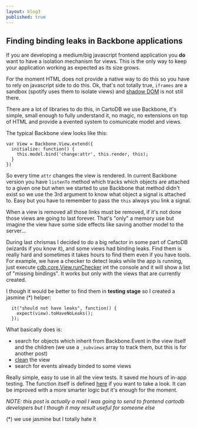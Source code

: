 ```yaml
---
layout: blog3
published: true
---
```


## Finding binding leaks in Backbone applications

If you are developing a medium/big javascript frontend application you **do** want to have a isolation mechanism for views. This is the only way to keep your application working as expected as its size grows.

For the moment HTML does not provide a native way to do this so you have to rely on javascript side to do this. Ok, that's not totally true, ``iframes`` are a sandbox (spotify uses them to isolate views) and [shadow DOM](http://www.html5rocks.com/en/tutorials/webcomponents/shadowdom/) is not still there.

There are a lot of libraries to do this, in CartoDB we use Backbone, it's simple, small enough to fully understand it, no magic, no extensions on top of HTML and provide a evented system to comunicate model and views.

The typical Backbone view looks like this:

```
var View = Backbone.View.extend({
  initialize: function() {
  	this.model.bind('change:attr', this.render, this);
  }
})
```

So every time `attr` changes the view is rendered. In current Backbone version you have ``listenTo`` method which tracks which objects are attached to a given one but when we started to use Backbone that method didn't exist so we use the 3rd argument to know what object a signal is attached to. Easy but you have to remember to pass the ``this`` always you link a signal.

When a view is removed all those links must be removed, if it's not done those views are going to last forever. That's "only" a memory use but imagine the view have some side effects like saving another model to the server...

During last chrismas I decided to do a big refactor in some part of CartoDB (wizards if you know it), and some views had binding leaks. Find them is really hard and sometimes it takes hours to find them even if you have tools. For example, we have a checker to detect leaks while the app is running, just execute [cdb.core.View.runChecker](https://github.com/CartoDB/cartodb.js/blob/develop/src/core/view.js#L152) int the console and it will show a list of "missing bindings". It works but only with the views that are currently created.

I though it would be better to find them in **testing stage** so I created a jasmine (\*) helper:

```
  it("should not have leaks", function() {
    expect(view).toHaveNoLeaks();
  });
```

What basically does is:

- search for objects which inherit from Backbone.Event in the view itself and the children (we use a ``_subviews`` array to track them, but this is for another post)
- [clean](https://github.com/CartoDB/cartodb.js/blob/develop/src/core/view.js#L45) the view
- search for events already binded to some views

Really simple, easy to use in all the view tests. It saved me hours of in-app testing. The function itself is defined [here](https://github.com/CartoDB/cartodb/blob/feature/CDB-1265/lib/assets/test/spec/SpecHelper.js#L188) if you want to take a look. It can be improved with a more smarter logic but it's enough for the moment.

_NOTE: this post is actually a mail I was going to send to frontend cartodb developers but I though it may result useful for someone else_

(\*) we use jasmine but I totally hate it